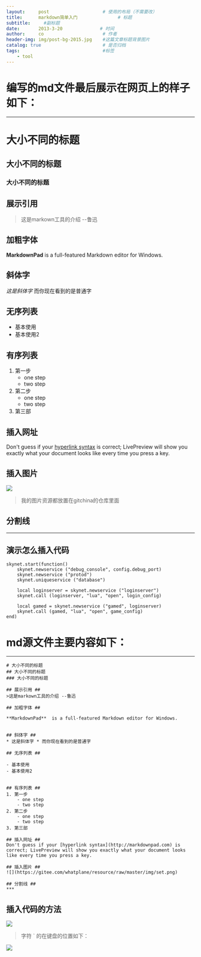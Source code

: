```yaml
---
layout:     post                    # 使用的布局（不需要改）
title:      markdown简单入门               # 标题 
subtitle:     #副标题
date:       2013-3-20              # 时间
author:     co                      # 作者
header-img: img/post-bg-2015.jpg    #这篇文章标题背景图片
catalog: true                       # 是否归档
tags:                               #标签
    - tool
---
```


# 编写的md文件最后展示在网页上的样子如下： 
***

# 大小不同的标题
## 大小不同的标题
### 大小不同的标题


## 展示引用 ##
>这是markown工具的介绍 --鲁迅


## 加粗字体 ##
**MarkdownPad**  is a full-featured Markdown editor for Windows.


## 斜体字 ##
*这是斜体字* 而你现在看到的是普通字



## 无序列表 ##
- 基本使用
- 基本使用2


## 有序列表 ##
1. 第一步
	- one step
	- two step
2. 第二步
	- one step
	- two step
3. 第三部


## 插入网址 ##
Don't guess if your [hyperlink syntax](http://markdownpad.com) is correct; LivePreview will show you exactly what your document looks like every time you press a key.


## 插入图片 ##
![](https://gitee.com/whatplane/resource/raw/master/img/set.png) 
> 我的图片资源都放置在gitchina的仓库里面

## 分割线 ##
***


## 演示怎么插入代码
```
skynet.start(function()
	skynet.newservice ("debug_console", config.debug_port)
	skynet.newservice ("protod")
	skynet.uniqueservice ("database")

	local loginserver = skynet.newservice ("loginserver")
	skynet.call (loginserver, "lua", "open", login_config)	

	local gamed = skynet.newservice ("gamed", loginserver)
	skynet.call (gamed, "lua", "open", game_config)
end)
```


# md源文件主要内容如下：  
***

```
# 大小不同的标题
## 大小不同的标题
### 大小不同的标题

## 展示引用 ##
>这是markown工具的介绍 --鲁迅

## 加粗字体 ##

**MarkdownPad**  is a full-featured Markdown editor for Windows.


## 斜体字 ##
* 这是斜体字 * 而你现在看到的是普通字

## 无序列表 ##

- 基本使用
- 基本使用2


## 有序列表 ##
1. 第一步
	- one step
	- two step
2. 第二步
	- one step
	- two step
3. 第三部

## 插入网址 ##
Don't guess if your [hyperlink syntax](http://markdownpad.com) is correct; LivePreview will show you exactly what your document looks like every time you press a key.

## 插入图片 ##
![](https://gitee.com/whatplane/resource/raw/master/img/set.png) 

## 分割线 ##
***    
```
## 插入代码的方法
![](https://gitee.com/whatplane/resource/raw/master/img/markdown-1.png)
> 字符 ` 的在键盘的位置如下：

![](https://gitee.com/whatplane/resource/raw/master/img/markdown-2.jpg)

